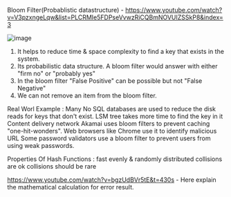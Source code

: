 Bloom Filter(Probablistic datastructure) - https://www.youtube.com/watch?v=V3pzxngeLqw&list=PLCRMIe5FDPseVvwzRiCQBmNOVUIZSSkP8&index=3 

![image](https://github.com/saikatHi6/ConceptDoc/assets/4381376/310b0a03-624a-407c-b0aa-26f923130aaf)


1. It helps to reduce time & space complexity to find a key that exists in the system.
2. Its probabilistic data structure. A bloom filter would answer with either "firm no" or "probably yes"
3. In the bloom filter "False Positive" can be possible but not "False Negative"
4. We can not remove an item from the bloom filter.

Real Worl Example : 
     Many No SQL databases are used to reduce the disk reads for keys that don't exist. LSM tree takes more time to find the key in it
     Content delivery network Akamai uses bloom filters to prevent caching "one-hit-wonders".
     Web browsers like Chrome use it to identify malicious URL
     Some password validators use a bloom filter to prevent users from using weak passwords.

Properties Of Hash Functions :
     fast
     evenly & randomly distributed
     collisions are ok
     collisions should be rare

https://www.youtube.com/watch?v=bgzUdBVr5tE&t=430s - Here explain the mathematical calculation for error result.


